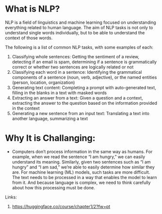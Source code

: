 # What is NLP?

NLP is a field of linguistics and machine learning focused on understanding everything related to human language. The aim of NLP tasks is not only to understand single words individually, but to be able to understand the context of those words.

The following is a list of common NLP tasks, with some examples of each:
1. Classifying whole sentences: Getting the sentiment of a review, detecting if an email is spam, determining if a sentence is grammatically correct or whether two sentences are logically related or not
2. Classifying each word in a sentence: Identifying the grammatical components of a sentence (noun, verb, adjective), or the named entities (person, location, organization)
3. Generating text content: Completing a prompt with auto-generated text, filling in the blanks in a text with masked words
4. Extracting an answer from a text: Given a question and a context, extracting the answer to the question based on the information provided in the context
5. Generating a new sentence from an input text: Translating a text into another language, summarizing a text

# Why It is Challanging:
* Computers don’t process information in the same way as humans. For example, when we read the sentence “I am hungry,” we can easily understand its meaning. Similarly, given two sentences such as “I am hungry” and “I am sad,” we’re able to easily determine how similar they are. For machine learning (ML) models, such tasks are more difficult. The text needs to be processed in a way that enables the model to learn from it. And because language is complex, we need to think carefully about how this processing must be done. 



Links: 
1. https://huggingface.co/course/chapter1/2?fw=pt